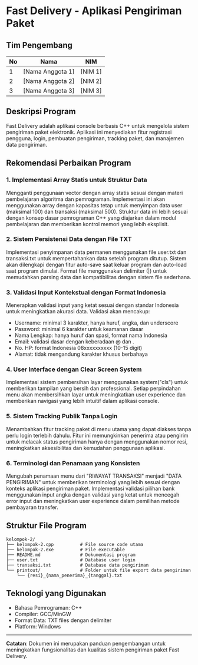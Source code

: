 # Fast Delivery - Aplikasi Pengiriman Paket

## Tim Pengembang
| No | Nama | NIM |
|----|------|-----|
| 1 | [Nama Anggota 1] | [NIM 1] |
| 2 | [Nama Anggota 2] | [NIM 2] |
| 3 | [Nama Anggota 3] | [NIM 3] |

## Deskripsi Program
Fast Delivery adalah aplikasi console berbasis C++ untuk mengelola sistem pengiriman paket elektronik. Aplikasi ini menyediakan fitur registrasi pengguna, login, pembuatan pengiriman, tracking paket, dan manajemen data pengiriman.

## Rekomendasi Perbaikan Program

### 1. **Implementasi Array Statis untuk Struktur Data**
Mengganti penggunaan vector dengan array statis sesuai dengan materi pembelajaran algoritma dan pemrograman. Implementasi ini akan menggunakan array dengan kapasitas tetap untuk menyimpan data user (maksimal 100) dan transaksi (maksimal 500). Struktur data ini lebih sesuai dengan konsep dasar pemrograman C++ yang diajarkan dalam modul pembelajaran dan memberikan kontrol memori yang lebih eksplisit.

### 2. **Sistem Persistensi Data dengan File TXT**
Implementasi penyimpanan data permanen menggunakan file user.txt dan transaksi.txt untuk mempertahankan data setelah program ditutup. Sistem akan dilengkapi dengan fitur auto-save saat keluar program dan auto-load saat program dimulai. Format file menggunakan delimiter (|) untuk memudahkan parsing data dan kompatibilitas dengan sistem file sederhana.

### 3. **Validasi Input Kontekstual dengan Format Indonesia**
Menerapkan validasi input yang ketat sesuai dengan standar Indonesia untuk meningkatkan akurasi data. Validasi akan mencakup:
- Username: minimal 3 karakter, hanya huruf, angka, dan underscore
- Password: minimal 6 karakter untuk keamanan dasar
- Nama Lengkap: hanya huruf dan spasi, format nama Indonesia
- Email: validasi dasar dengan keberadaan @ dan .
- No. HP: format Indonesia 08xxxxxxxxxx (10-15 digit)
- Alamat: tidak mengandung karakter khusus berbahaya

### 4. **User Interface dengan Clear Screen System**
Implementasi sistem pembersihan layar menggunakan system("cls") untuk memberikan tampilan yang bersih dan professional. Setiap perpindahan menu akan membersihkan layar untuk meningkatkan user experience dan memberikan navigasi yang lebih intuitif dalam aplikasi console.

### 5. **Sistem Tracking Publik Tanpa Login**
Menambahkan fitur tracking paket di menu utama yang dapat diakses tanpa perlu login terlebih dahulu. Fitur ini memungkinkan penerima atau pengirim untuk melacak status pengiriman hanya dengan menggunakan nomor resi, meningkatkan aksesibilitas dan kemudahan penggunaan aplikasi.

### 6. **Terminologi dan Penamaan yang Konsisten**
Mengubah penamaan menu dari "RIWAYAT TRANSAKSI" menjadi "DATA PENGIRIMAN" untuk memberikan terminologi yang lebih sesuai dengan konteks aplikasi pengiriman paket. Implementasi validasi pilihan bank menggunakan input angka dengan validasi yang ketat untuk mencegah error input dan meningkatkan user experience dalam pemilihan metode pembayaran transfer.

## Struktur File Program
```
kelompok-2/
├── kelompok-2.cpp          # File source code utama
├── kelompok-2.exe          # File executable
├── README.md               # Dokumentasi program
├── user.txt                # Database user login
├── transaksi.txt           # Database data pengiriman
└── printout/               # Folder untuk file export data pengiriman
    └── {resi}_{nama_penerima}_{tanggal}.txt
```

## Teknologi yang Digunakan
- Bahasa Pemrograman: C++
- Compiler: GCC/MinGW
- Format Data: TXT files dengan delimiter
- Platform: Windows

---
**Catatan**: Dokumen ini merupakan panduan pengembangan untuk meningkatkan fungsionalitas dan kualitas sistem pengiriman paket Fast Delivery.
